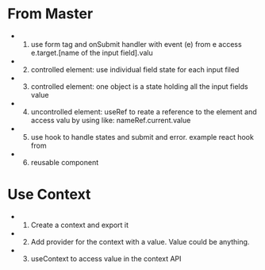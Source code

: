 # From Master
- 1. use form tag and onSubmit handler with event (e) from e access e.target.[name of the input field].valu

- 2. controlled element: use individual field state for each input filed

- 3. controlled element: one object is a state holding all the input fields value

- 4. uncontrolled element: useRef to reate a reference to the element and access valu by using like: nameRef.current.value

- 5. use hook to handle states and submit and error. example react hook from

- 6. reusable component

# Use Context

- 1. Create a context and export it
- 2. Add provider for the context with a value. Value could be anything.
- 3. useContext to access value in the context API